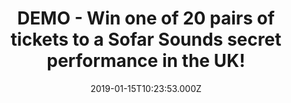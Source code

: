 ---
campaign-uuid: "c-201c178b-0fc2-412f-9219-15eaad7681b0"
type: "Extra"
category: "Tickets"
date: "2019-01-15T10:23:53.000Z"
end-date: "2019-03-31T10:23:53.000Z"
disable-form: false
is_promoted: true
has_entry_page: true
title: "DEMO - Win one of 20 pairs of tickets to a Sofar Sounds secret performance\
  \ in the UK!"
competition-description: "<p>Are you the kind of person that loves going to concerts\
  \ and discovering new artists & places? If the answer is YES, we’re sure you won’\
  t want to miss this: we are giving away 20 pairs of tickets to a Sofar Sounds concert\
  \ of your choice anywhere in the UK!</p>\r\n<p>Passionate, dedicated, respectful…\
  \ thousands of artists have performed to Sofar guests! If you want to be part of\
  \ it and be one of them, click on the link below for a chance to win!</p>"
hero-header: "DEMO - Win one of 20 pairs of tickets to a Sofar Sounds secret performance\
  \ in the UK!"
bottom-content: "Lorem ipsum dolor sit amet, consectetur adipiscing elit. Cras quam nulla, tincidunt vel purus vitae, ultricies eleifend mauris. Praesent pellentesque quam ac sapien sollicitudin, a venenatis nunc tincidunt. Quisque vestibulum consequat tortor, quis dapibus elit ullamcorper ullamcorper. Praesent venenatis, leo eu dignissim hendrerit, est est volutpat dolor, sit amet aliquam ligula dui nec ligula."
terms-confirmation: "N/A"
banner-img: "https://assets.expresslyapp.com/asset-2cd8df28-d4a3-44cd-82f1-9760e2dd317a.jpg"
logo-left-href: "https://www.sofarsounds.com"
logo-left-image: "https://assets.expresslyapp.com/asset-80498a83-dba0-4643-bd4a-3368061b54ba.jpg"
logo-left-title: "Sofar Sounds"
bg-image-hero: "https://assets.expresslyapp.com/asset-ad1ff01e-8a91-4116-a193-f145ccd02c6a.jpg"
bg-image-first: "https://assets.expresslyapp.com/asset-eb641a30-eaaf-414d-ad0d-9e8d628d651d.jpg"
bg-image-second: "https://assets.expresslyapp.com/asset-79ca5d1a-04a7-483c-af1b-7f8b02c198d6.jpg"
bg-image-third: "https://assets.expresslyapp.com/asset-0028ba9a-92c8-4f57-89e1-069cffb654b8.jpg"
section1-content: "<p>Sofar Sounds reimagines the live event experience through curated,\
  \ secret performances in more than 400 cities around the world.</p>\r\n<p>Founded\
  \ in London in 2009, Sofar brings guests and artists together in unique locations,\
  \ without the distractions that plague other live events. Sofar shows begin as a\
  \ secret: guests sign on for three unnamed performances at undisclosed locations,\
  \ hosted by community members in everyday spaces — from living rooms and rooftops,\
  \ to retail stores. Through the transformation of these spaces into captivating\
  \ venues, Sofar serves as a platform for artists to connect with engaged audiences\
  \ in cities around the world. Sofar invites guests to discover new artists, spaces,\
  \ people, neighborhoods and cities, whether at home or abroad, creating an inclusive\
  \ and accessible global community where people make genuine connections.</p>"
section2-content: "<p>Sofar Sounds reimagines the live event experience through curated,\
  \ secret performances in more than 400 cities around the world.</p>\r\nJames Bay,\
  \ Hozier and Lianne La Havas are just a few of the amazing alumni who have played\
  \ Sofar. To discover the best in up-and-coming talent,  apply for tickets to attend\
  \ the show of your choice. If you are selected, confirm your place – you can come\
  \ with your friends or solo! \r\nA day before the show, you will get an email with\
  \ the address of the Sofar and let the party begin! Bring some drinks and find a\
  \ seat (floor seating encouraged!). You won't find out who's playing until you get\
  \ there, so come with an open mind and enjoy the show!"
section3-content: "<p>Attend one of their amazing secret concerts, and it could be\
  \ the best plan of your weekend!</p>\r\n<p>Thanks to NME AAA and Sofar Sounds we\
  \ are offering 20 pairs of tickets to a Sofar Sounds concert of your choice anywhere\
  \ in the UK.</p> \r\n<p>Good luck!</p>"
entry-title: "DEMO - Win one of 20 pairs of tickets to a Sofar Sounds secret performance\
  \ in the UK!"
entry-content: "Enter the draw to win one of 20 pairs of tickets to a Sofar Sounds\
  \ secret concert of your choice by completing the form below before 23:59 on 31st\
  \ of March 2019."
has-winner: false
prize-description: "One of 20 pairs of tickets to a Sofar Sounds secret performance."
prize-restrictions: "Winner is responsible for any transport costs to/from the event."
special-conditions: "The winners will be contacted the day after the competition closes\
  \ and it will have one week to claim the prize.\r\nMultiple entries are allowed\
  \ up to one every day."
country-restrictions:
- "GB"
---